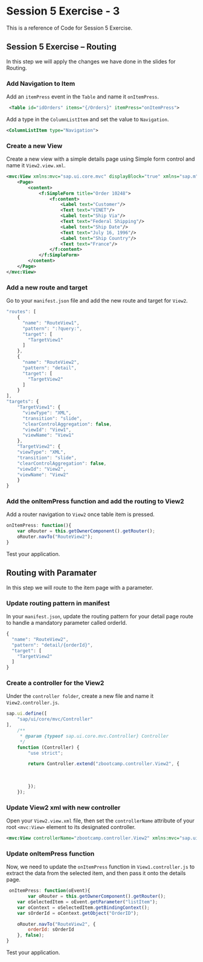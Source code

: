 # Session 5 Exercise - 3
This is a reference of Code for Session 5 Exercise.

## Session 5 Exercise – Routing
In this step we will apply the changes we have done in the slides for Routing.

### Add Navigation to Item
Add an `itemPress` event in the `Table` and name it `onItemPress`.

```xml
 <Table id="idOrders" items="{/Orders}" itemPress="onItemPress">
```

Add a type in the `ColumnListItem` and set the value to `Navigation`.
```xml
<ColumnListItem type="Navigation">
```

### Create a new View 
Create a new view with a simple details page using Simple form control and name it `View2.view.xml`.

```xml
<mvc:View xmlns:mvc="sap.ui.core.mvc" displayBlock="true" xmlns="sap.m" xmlns:f="sap.ui.layout.form">
	<Page>
		<content>
			<f:SimpleForm title="Order 10248">
				<f:content>
					<Label text="Customer"/>
					<Text text="VINET"/>
					<Label text="Ship Via"/>
					<Text text="Federal Shipping"/>
					<Label text="Ship Date"/>
					<Text text="July 16, 1996"/>
					<Label text="Ship Country"/>
					<Text text="France"/>
				</f:content>
			</f:SimpleForm>
		</content>
	</Page>
</mvc:View>
```

### Add a new route and target
Go to your `manifest.json` file and add the new route and target for `View2`.

```js
"routes": [
	{
	  "name": "RouteView1",
	  "pattern": ":?query:",
	  "target": [
	    "TargetView1"
	  ]
	},
	{
	  "name": "RouteView2",
	  "pattern": "detail",
	  "target": [
	    "TargetView2"
	  ]
	}
],
"targets": {
	"TargetView1": {
	  "viewType": "XML",
	  "transition": "slide",
	  "clearControlAggregation": false,
	  "viewId": "View1",
	  "viewName": "View1"
	},
	"TargetView2": {
	"viewType": "XML",
	"transition": "slide",
	"clearControlAggregation": false,
	"viewId": "View2",
	"viewName": "View2"
	}
}
```
### Add the onItemPress function and add the routing to View2
Add a router navigation to `View2` once table item is pressed.
```js
onItemPress: function(){
	var oRouter = this.getOwnerComponent().getRouter();
	oRouter.navTo("RouteView2");
}
```

Test your application.


## Routing with Paramater
In this step we will route to the item page with a parameter. 

### Update routing pattern in manifest
In your `manifest.json`, update the routing pattern for your detail page route to handle a mandatory parameter called orderId.

```js
{
  "name": "RouteView2",
  "pattern": "detail/{orderId}",
  "target": [
    "TargetView2"
  ]
}
```

### Create a controller for the View2
Under the `controller folder`, create a new file and name it `View2.controller.js`.

```js
sap.ui.define([
    "sap/ui/core/mvc/Controller"
],
    /**
     * @param {typeof sap.ui.core.mvc.Controller} Controller
     */
    function (Controller) {
        "use strict";

        return Controller.extend("zbootcamp.controller.View2", {
            
            
           
        });
    });

```

### Update View2 xml with new controller
Open your `View2.view.xml` file, then set the `controllerName` attribute of your root `<mvc:View>` element to its designated controller.

```xml
<mvc:View controllerName="zbootcamp.controller.View2" xmlns:mvc="sap.ui.core.mvc" displayBlock="true" xmlns="sap.m" xmlns:f="sap.ui.layout.form">
```

### Update onItemPress function
Now, we need to update the `onItemPress` function in `View1.controller.js` to extract the data from the selected item, and then pass it onto the details page.

```js
 onItemPress: function(oEvent){
    	var oRouter = this.getOwnerComponent().getRouter();
	var oSelectedItem = oEvent.getParameter("listItem");
	var oContext = oSelectedItem.getBindingContext();
	var sOrderId = oContext.getObject("OrderID");

	oRouter.navTo("RouteView2", {
	    orderId: sOrderId
	}, false);
}
```
Test your application.
